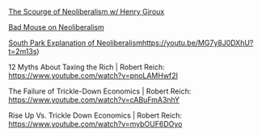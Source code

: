 [The Scourge of Neoliberalism w/ Henry Giroux](https://www.youtube.com/watch?v=mqEuNVw8DCw)

[Bad Mouse on Neoliberalism](https://www.youtube.com/watch?v=yJCckbOgyis)

[South Park Explanation of Neoliberalism](https://youtu.be/MG7y8J0DXhU?t=2m13s)https://youtu.be/MG7y8J0DXhU?t=2m13s)

12 Myths About Taxing the Rich | Robert Reich: https://www.youtube.com/watch?v=pnoLAMHwf2I

The Failure of Trickle-Down Economics | Robert Reich: https://www.youtube.com/watch?v=cABuFmA3nhY

Rise Up Vs. Trickle Down Economics | Robert Reich: https://www.youtube.com/watch?v=mybOUF6DOyo

